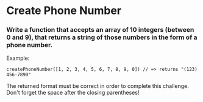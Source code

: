 # Create Phone Number

### Write a function that accepts an array of 10 integers (between 0 and 9), that returns a string of those numbers in the form of a phone number.

Example:
```
createPhoneNumber([1, 2, 3, 4, 5, 6, 7, 8, 9, 0]) // => returns "(123) 456-7890"
```
The returned format must be correct in order to complete this challenge.
Don't forget the space after the closing parentheses!